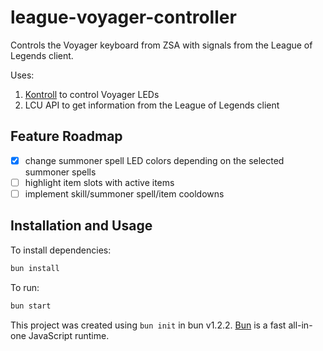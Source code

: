 # league-voyager-controller

Controls the Voyager keyboard from ZSA with signals from the League of Legends client.

Uses:
1. [Kontroll](https://github.com/zsa/kontroll) to control Voyager LEDs
2. LCU API to get information from the League of Legends client

## Feature Roadmap

- [x] change summoner spell LED colors depending on the selected summoner spells
- [ ] highlight item slots with active items
- [ ] implement skill/summoner spell/item cooldowns

## Installation and Usage

To install dependencies:

```bash
bun install
```

To run:

```bash
bun start
```

This project was created using `bun init` in bun v1.2.2. [Bun](https://bun.sh) is a fast all-in-one JavaScript runtime.
